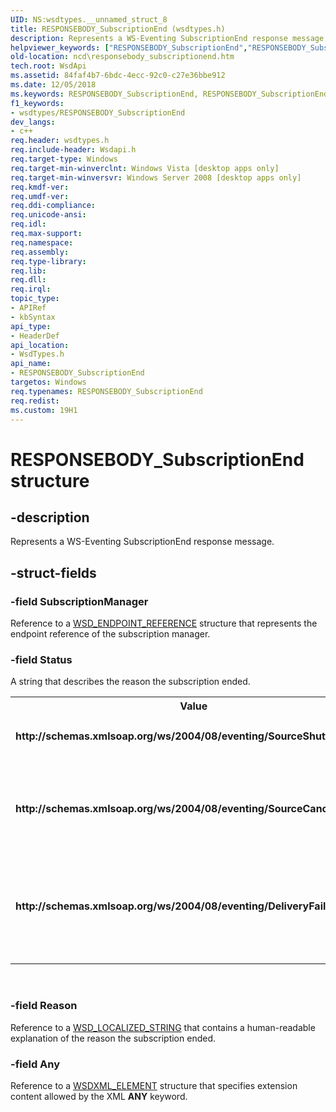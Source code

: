```yaml
---
UID: NS:wsdtypes.__unnamed_struct_8
title: RESPONSEBODY_SubscriptionEnd (wsdtypes.h)
description: Represents a WS-Eventing SubscriptionEnd response message.helpviewer_keywords: ["RESPONSEBODY_SubscriptionEnd","RESPONSEBODY_SubscriptionEnd structure","http://schemas.xmlsoap.org/ws/2004/08/eventing/DeliveryFailure","http://schemas.xmlsoap.org/ws/2004/08/eventing/SourceCancelling","http://schemas.xmlsoap.org/ws/2004/08/eventing/SourceShuttingDown","ncd.responsebody_subscriptionend","wsdtypes/RESPONSEBODY_SubscriptionEnd"]
old-location: ncd\responsebody_subscriptionend.htm
tech.root: WsdApi
ms.assetid: 84faf4b7-6bdc-4ecc-92c0-c27e36bbe912
ms.date: 12/05/2018
ms.keywords: RESPONSEBODY_SubscriptionEnd, RESPONSEBODY_SubscriptionEnd structure, http://schemas.xmlsoap.org/ws/2004/08/eventing/DeliveryFailure, http://schemas.xmlsoap.org/ws/2004/08/eventing/SourceCancelling, http://schemas.xmlsoap.org/ws/2004/08/eventing/SourceShuttingDown, ncd.responsebody_subscriptionend, wsdtypes/RESPONSEBODY_SubscriptionEnd
f1_keywords:
- wsdtypes/RESPONSEBODY_SubscriptionEnd
dev_langs:
- c++
req.header: wsdtypes.h
req.include-header: Wsdapi.h
req.target-type: Windows
req.target-min-winverclnt: Windows Vista [desktop apps only]
req.target-min-winversvr: Windows Server 2008 [desktop apps only]
req.kmdf-ver: 
req.umdf-ver: 
req.ddi-compliance: 
req.unicode-ansi: 
req.idl: 
req.max-support: 
req.namespace: 
req.assembly: 
req.type-library: 
req.lib: 
req.dll: 
req.irql: 
topic_type:
- APIRef
- kbSyntax
api_type:
- HeaderDef
api_location:
- WsdTypes.h
api_name:
- RESPONSEBODY_SubscriptionEnd
targetos: Windows
req.typenames: RESPONSEBODY_SubscriptionEnd
req.redist: 
ms.custom: 19H1
---
```


# RESPONSEBODY_SubscriptionEnd structure


## -description


Represents a WS-Eventing SubscriptionEnd response message.


## -struct-fields




### -field SubscriptionManager

Reference to a <a href="https://docs.microsoft.com/windows/desktop/api/wsdtypes/ns-wsdtypes-wsd_endpoint_reference">WSD_ENDPOINT_REFERENCE</a> structure that represents the endpoint reference of the subscription manager.


### -field Status

A string that describes the reason the subscription ended.

<table>
<tr>
<th>Value</th>
<th>Meaning</th>
</tr>
<tr>
<td width="40%"><a id="http___schemas.xmlsoap.org_ws_2004_08_eventing_SourceShuttingDown"></a><a id="http___schemas.xmlsoap.org_ws_2004_08_eventing_sourceshuttingdown"></a><a id="HTTP___SCHEMAS.XMLSOAP.ORG_WS_2004_08_EVENTING_SOURCESHUTTINGDOWN"></a><dl>
<dt><b>http://schemas.xmlsoap.org/ws/2004/08/eventing/SourceShuttingDown</b></dt>
</dl>
</td>
<td width="60%">
The event source is shutting down.

</td>
</tr>
<tr>
<td width="40%"><a id="http___schemas.xmlsoap.org_ws_2004_08_eventing_SourceCancelling"></a><a id="http___schemas.xmlsoap.org_ws_2004_08_eventing_sourcecancelling"></a><a id="HTTP___SCHEMAS.XMLSOAP.ORG_WS_2004_08_EVENTING_SOURCECANCELLING"></a><dl>
<dt><b>http://schemas.xmlsoap.org/ws/2004/08/eventing/SourceCancelling</b></dt>
</dl>
</td>
<td width="60%">
The event source canceled the subscription for another reason.

</td>
</tr>
<tr>
<td width="40%"><a id="http___schemas.xmlsoap.org_ws_2004_08_eventing_DeliveryFailure"></a><a id="http___schemas.xmlsoap.org_ws_2004_08_eventing_deliveryfailure"></a><a id="HTTP___SCHEMAS.XMLSOAP.ORG_WS_2004_08_EVENTING_DELIVERYFAILURE"></a><dl>
<dt><b>http://schemas.xmlsoap.org/ws/2004/08/eventing/DeliveryFailure</b></dt>
</dl>
</td>
<td width="60%">
The event source ended the subscription because the delivery of notifications failed.

</td>
</tr>
</table>
 


### -field Reason

Reference to a  <a href="https://docs.microsoft.com/windows/desktop/api/wsdtypes/ns-wsdtypes-wsd_localized_string">WSD_LOCALIZED_STRING</a> that contains a human-readable explanation of the reason the subscription ended. 


### -field Any

Reference to a <a href="https://docs.microsoft.com/windows/desktop/api/wsdxmldom/ns-wsdxmldom-wsdxml_element">WSDXML_ELEMENT</a> structure that specifies extension content allowed by the XML <b>ANY</b> keyword.

